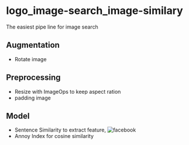 # logo_image-search_image-similary
The easiest pipe line for image search

## Augmentation
- Rotate image

## Preprocessing
- Resize with ImageOps to keep aspect ration
- padding image

## Model
- Sentence Similarity to extract feature, ![facebook](https://cloud.githubusercontent.com/assets/17016297/18839836/0a06deb4-83d2-11e6-8078-1d0974af0f63.png)
- Annoy Index for cosine similarity

